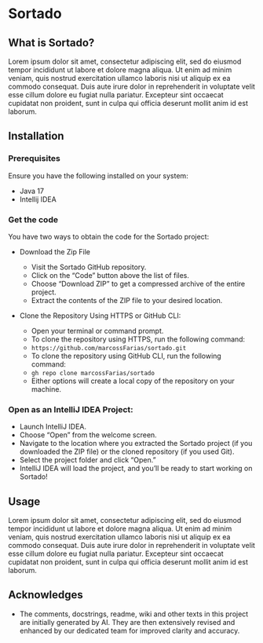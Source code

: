 # Sortado


## What is Sortado? 
Lorem ipsum dolor sit amet, consectetur adipiscing elit, sed do eiusmod tempor incididunt ut labore et dolore magna aliqua. Ut enim ad minim veniam, quis nostrud exercitation ullamco laboris nisi ut aliquip ex ea commodo consequat. Duis aute irure dolor in reprehenderit in voluptate velit esse cillum dolore eu fugiat nulla pariatur. Excepteur sint occaecat cupidatat non proident, sunt in culpa qui officia deserunt mollit anim id est laborum.


## Installation

### Prerequisites

Ensure you have the following installed on your system:
- Java 17
- Intellij IDEA

### Get the code
You have two ways to obtain the code for the Sortado project:
- Download the Zip File
  - Visit the Sortado GitHub repository.
  - Click on the “Code” button above the list of files.
  - Choose “Download ZIP” to get a compressed archive of the entire project.
  - Extract the contents of the ZIP file to your desired location.
  
- Clone the Repository Using HTTPS or GitHub CLI:
  - Open your terminal or command prompt.
  - To clone the repository using HTTPS, run the following command:
  - `https://github.com/marcossFarias/sortado.git`
  - To clone the repository using GitHub CLI, run the following command: 
  - `gh repo clone marcossFarias/sortado`
  - Either options will create a local copy of the repository on your machine.


### Open as an IntelliJ IDEA Project:
- Launch IntelliJ IDEA.
- Choose “Open” from the welcome screen.
- Navigate to the location where you extracted the Sortado project (if you downloaded the ZIP file) or the cloned repository (if you used Git).
- Select the project folder and click “Open.”
- IntelliJ IDEA will load the project, and you’ll be ready to start working on Sortado!



## Usage
Lorem ipsum dolor sit amet, consectetur adipiscing elit, sed do eiusmod tempor incididunt ut labore et dolore magna aliqua. Ut enim ad minim veniam, quis nostrud exercitation ullamco laboris nisi ut aliquip ex ea commodo consequat. Duis aute irure dolor in reprehenderit in voluptate velit esse cillum dolore eu fugiat nulla pariatur. Excepteur sint occaecat cupidatat non proident, sunt in culpa qui officia deserunt mollit anim id est laborum.



## Acknowledges
- The comments, docstrings, readme, wiki and other texts in this project are initially generated by AI. They are then extensively revised and enhanced by our dedicated team for improved clarity and accuracy.
